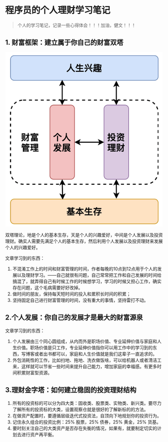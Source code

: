 # 程序员的个人理财学习笔记

> 个人的学习笔记，记录一些心得体会！！！加油，健文！！！

## 1. 财富框架：建立属于你自己的财富双塔

![](./img/1.双塔.png)

双塔理论，地是个人的基本生存，天是个人的兴趣爱好，中间是个人发展以及投资理财。确实人需要先满足个人的基本生存，然后利用个人发展以及投资理财来发展个人的兴趣爱好。

文章学习到的东西：

1. 不混淆工作上的时间和财富管理的时间，作者每晚的10点到12点用于个人的发展以及理财学习。——自己就很有问题，自己常常把工作和自己发展的时间给搞混了，就弄得自己有时候工作的时候想学习，学习的时候又担心工作，确实存在问题，这个毛病需要好好改掉。
2. 做时间的朋友，保持每天短时间的投入和累积长时间的积累；
3. 坚持固定自己进行财富管理的时间，没有重大的事情，坚持雷打不动。

## 2.个人发展：你自己的发展才是最大的财富源泉

文章学习到的东西：

1. 个人发展由三个同心圆组成，从内而外是职场价值、专业延伸价值与家庭和人生价值。职场价值是只工作，专业延伸价值指你可以用工作中的学习到的东西，写博客或者出书都可以，家庭和人生价值就是我们这辈子一直追求的。
2. 外包消耗性的工作，比如扫地、拖地、洗衣做饭啥，可以给机器人或者清洁工来，这样就可以节省一些时间来提升自己能力，增加家庭的幸福感。有更多时间积累财富型资源。

## 3.理财金字塔：如何建立稳固的投资理财结构

1. 所有的投资标的可以分为四大类：固收类、股票类、实物类、新兴类。要尽力了解所有的投资标的大类，设置观察仓就是很好的了解新标的的方法。
2. 在做资产配置时，要遵循层级迭代式投资法，自顶向下地规划你的投资行为。
3. 记住永久组合的投资比例：25% 股票，25% 债券，25% 黄金，25% 货基。
4. 要时刻关注自己的大类资产是否存在失衡的情况，如果有，就要制定切实的计划去进行资产再平衡。

